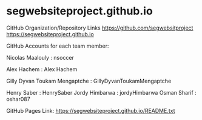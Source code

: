 # segwebsiteproject.github.io
GitHub Organization/Repository Links
https://github.com/segwebsitproject
https://segwebsiteproject.github.io

GitHub Accounts for each team member: 

Nicolas Maalouly : nsoccer 

Alex Hachem : Alex Hachem 

Gilly Dyvan Toukam Mengaptche : GillyDyvanToukamMengaptche 

Henry Saber : HenrySaber
Jordy Himbarwa : jordyHimbarwa
Osman Sharif : oshar087

GitHub Pages Link:
https://segwebsiteproject.github.io/README.txt
